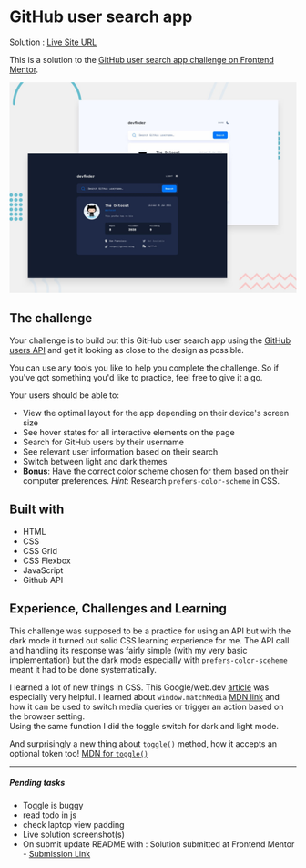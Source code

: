 # GitHub user search app

Solution : [Live Site URL](https://frontend-mentor-challenges-ecru.vercel.app/github-user-search-app/)

This is a solution to the [GitHub user search app challenge on Frontend Mentor](https://www.frontendmentor.io/challenges/github-user-search-app-Q09YOgaH6).

![Design preview for the GitHub user search app coding challenge](./preview.jpg)

## The challenge

Your challenge is to build out this GitHub user search app using the [GitHub users API](https://docs.github.com/en/rest/reference/users#get-a-user) and get it looking as close to the design as possible.

You can use any tools you like to help you complete the challenge. So if you've got something you'd like to practice, feel free to give it a go.

Your users should be able to:

- View the optimal layout for the app depending on their device's screen size
- See hover states for all interactive elements on the page
- Search for GitHub users by their username
- See relevant user information based on their search
- Switch between light and dark themes
- **Bonus**: Have the correct color scheme chosen for them based on their computer preferences. _Hint_: Research `prefers-color-scheme` in CSS.

## Built with

- HTML
- CSS
- CSS Grid
- CSS Flexbox
- JavaScript
- Github API

## Experience, Challenges and Learning

This challenge was supposed to be a practice for using an API but with the dark mode it turned out solid CSS learning experience for me.
The API call and handling its response was fairly simple (with my very basic implementation) but the dark mode especially with `prefers-color-sceheme` meant it had to be done systematically.

I learned a lot of new things in CSS. This Google/web.dev [article](https://web.dev/prefers-color-scheme) was especially very helpful. I learned about `window.matchMedia` [MDN link](https://developer.mozilla.org/en-US/docs/Web/API/Window/matchMedia) and how it can be used to switch media queries or trigger an action based on the browser setting.  
Using the same function I did the toggle switch for dark and light mode.

And surprisingly a new thing about `toggle()` method, how it accepts an optional token too! [MDN for `toggle()`](https://developer.mozilla.org/en-US/docs/Mozilla/Add-ons/WebExtensions/API/sidebarAction/toggle)

---

##### Pending tasks

- Toggle is buggy
- read todo in js
- check laptop view padding
- Live solution screenshot(s)
- On submit update README with : Solution submitted at Frontend Mentor - [Submission Link]()
